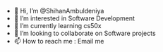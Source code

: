 - 👋 Hi, I’m @ShihanAmbuldeniya
- 👀 I’m interested in Software Development
- 🌱 I’m currently learning cs50x
- 💞️ I’m looking to collaborate on Software projects
- 📫 How to reach me : Email me

<!---
ShihanAmbuldeniya/ShihanAmbuldeniya is a ✨ special ✨ repository because its `README.md` (this file) appears on your GitHub profile.
You can click the Preview link to take a look at your changes.
--->
